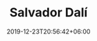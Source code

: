 ---
title: "Salvador Dalí"
date: 2019-12-23T20:56:42+06:00
type: portfolio
image: "images/projects/Salvador-Dali/salvador_dali_ai_2.webp"
category: ["FAKE"]
project_images: ["images/projects/Salvador-Dali/salvador_dali_ai_2.webp", "images/projects/Salvador-Dali/salvador_dali_ai_2.webp"]
---